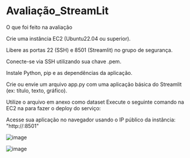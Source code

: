 # Avaliação_StreamLit
O que foi feito na avaliação

Crie uma instância EC2 (Ubuntu22.04 ou superior).

Libere as portas 22 (SSH) e
8501 (Streamlit) no grupo de segurança.

Conecte-se via SSH utilizando
sua chave .pem.

Instale Python, pip e as
dependências da aplicação.

Crie ou envie um arquivo
app.py com uma aplicação básica do Streamlit (ex: título, texto, gráfico).

Utilize o arquivo em anexo como dataset
Execute o seguinte comando na
EC2 na para fazer o deploy do serviço: 

Acesse sua aplicação no
navegador usando o IP público da instância: "http://<seu-ip>:8501"

![image](https://github.com/user-attachments/assets/1cecd342-e7d5-4af7-b158-a953ace2ca84)

![image](https://github.com/user-attachments/assets/7331932f-c110-432b-9aac-a86bffd6f92f)

